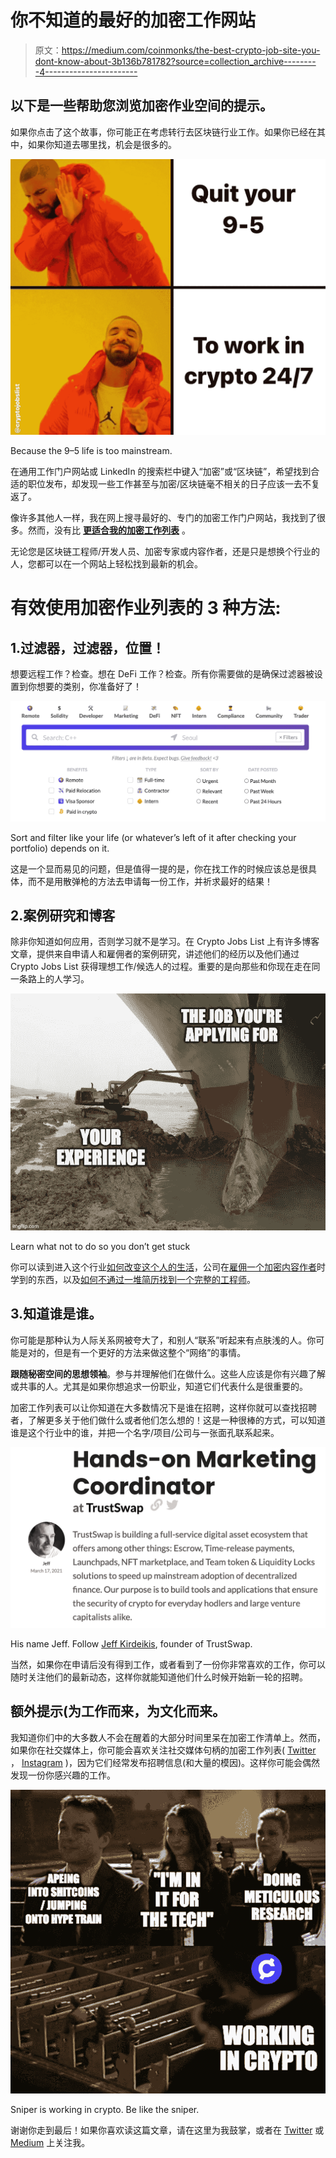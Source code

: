 # 你不知道的最好的加密工作网站

> 原文：<https://medium.com/coinmonks/the-best-crypto-job-site-you-dont-know-about-3b136b781782?source=collection_archive---------4----------------------->

## 以下是一些帮助您浏览加密作业空间的提示。

如果你点击了这个故事，你可能正在考虑转行去区块链行业工作。如果你已经在其中，如果你知道去哪里找，机会是很多的。

![](img/b56f88db5227b2a906a4fc7ee4195691.png)

Because the 9–5 life is too mainstream.

在通用工作门户网站或 LinkedIn 的搜索栏中键入“加密”或“区块链”，希望找到合适的职位发布，却发现一些工作甚至与加密/区块链毫不相关的日子应该一去不复返了。

像许多其他人一样，我在网上搜寻最好的、专门的加密工作门户网站，我找到了很多。然而，没有比 [**更适合我的加密工作列表**](https://cryptojobslist.com) 。

无论您是区块链工程师/开发人员、加密专家或内容作者，还是只是想换个行业的人，您都可以在一个网站上轻松找到最新的机会。

# 有效使用加密作业列表的 3 种方法:

## 1.过滤器，过滤器，位置！

想要远程工作？检查。想在 DeFi 工作？检查。所有你需要做的是确保过滤器被设置到你想要的类别，你准备好了！

![](img/44768c2179dd9241e18fe5b9d04e3091.png)

Sort and filter like your life (or whatever’s left of it after checking your portfolio) depends on it.

这是一个显而易见的问题，但是值得一提的是，你在找工作的时候应该总是很具体，而不是用散弹枪的方法去申请每一份工作，并祈求最好的结果！

## 2.案例研究和博客

除非你知道如何应用，否则学习就不是学习。在 Crypto Jobs List 上有许多博客文章，提供来自申请人和雇佣者的案例研究，讲述他们的经历以及他们通过 Crypto Jobs List 获得理想工作/候选人的过程。重要的是向那些和你现在走在同一条路上的人学习。

![](img/5006f044f2ffe27dcb746b9c3d128d58.png)

Learn what not to do so you don’t get stuck

你可以读到进入这个行业[如何改变这个人的生活](https://cryptojobslist.com/blog/crypto-changed-my-life-this-is-my-story)，公司在[雇佣一个加密内容作者](https://cryptojobslist.com/blog/3-things-we-learned-while-hiring-a-crypto-content-writer)时学到的东西，以及[如何不通过一堆简历找到一个完整的工程师](https://cryptojobslist.com/blog/how-to-find-a-full-stack-engineer-without-sifting-through-a-stack-of-resumes)。

## 3.知道谁是谁。

你可能是那种认为人际关系网被夸大了，和别人“联系”听起来有点肤浅的人。你可能是对的，但是有一个更好的方法来做这整个“网络”的事情。

**跟随秘密空间的思想领袖**。参与并理解他们在做什么。这些人应该是你有兴趣了解或共事的人。尤其是如果你想追求一份职业，知道它们代表什么是很重要的。

加密工作列表可以让你知道在大多数情况下是谁在招聘，这样你就可以查找招聘者，了解更多关于他们做什么或者他们怎么想的！这是一种很棒的方式，可以知道谁是这个行业中的谁，并把一个名字/项目/公司与一张面孔联系起来。

![](img/1fe1be01b5e134c5901dfab77e41e43a.png)

His name Jeff. Follow [Jeff Kirdeikis](https://twitter.com/JeffKirdeikis), founder of TrustSwap.

当然，如果你在申请后没有得到工作，或者看到了一份你非常喜欢的工作，你可以随时关注他们的最新动态，这样你就能知道他们什么时候开始新一轮的招聘。

## 额外提示(为工作而来，为文化而来。

我知道你们中的大多数人不会在醒着的大部分时间里呆在加密工作清单上。然而，如果你在社交媒体上，你可能会喜欢关注社交媒体句柄的加密工作列表( [Twitter](https://twitter.com/cryptojobslist) ， [Instagram](https://www.instagram.com/cryptojobslist/) )，因为它们经常发布招聘信息(和大量的模因)。这样你可能会偶然发现一份你感兴趣的工作。

![](img/91ed0ed183e042fa237c8d2989d287b9.png)

Sniper is working in crypto. Be like the sniper.

谢谢你走到最后！如果你喜欢读这篇文章，请在这里为我鼓掌，或者在 [Twitter](https://twitter.com/lukexzq) 或 [Medium](https://lukezyx.medium.com/) 上关注我。